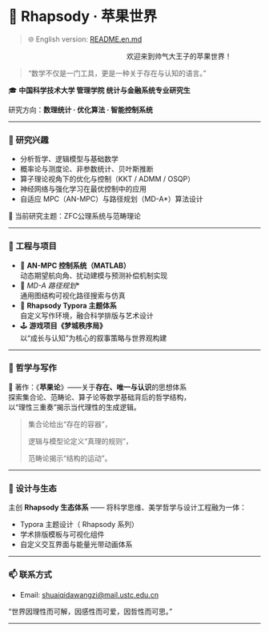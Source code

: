 # 🍎 Rhapsody · 苹果世界
> 🌐 English version: [README.en.md](./README.en.md)


                                                            欢迎来到帅气大王子的苹果世界！

> “数学不仅是一门工具，更是一种关于存在与认知的语言。”

🎓 **中国科学技术大学 管理学院 统计与金融系统专业研究生** 

研究方向：**数理统计 · 优化算法 · 智能控制系统**

---



### 🔭 研究兴趣

- 分析哲学、逻辑模型与基础数学
- 概率论与测度论、非参数统计、贝叶斯推断  
- 算子理论视角下的优化与控制（KKT / ADMM / OSQP）  
- 神经网络与强化学习在最优控制中的应用  
- 自适应 MPC（AN-MPC）与路径规划（MD-A*）算法设计  

🧠 当前研究主题：ZFC公理系统与范畴理论

---

### 🧩 工程与项目

- 🚤 **AN-MPC 控制系统（MATLAB）**  
  动态期望航向角、扰动建模与预测补偿机制实现  
- 🧭 **MD-A* 路径规划**  
  通用图结构可视化路径搜索与仿真  
- 🎨 **Rhapsody Typora 主题体系**  
  自定义写作环境，融合科学排版与艺术设计  
- 🕹️ **游戏项目《梦城秩序局》**  
  以“成长与认知”为核心的叙事策略与世界观构建  

---

### 📖 哲学与写作

📘 著作：《**苹果论**》——关于**存在、唯一与认识**的思想体系  
探索集合论、范畴论、算子论等数学基础背后的哲学结构，  
以“理性三重奏”揭示当代理性的生成逻辑。

> 集合论给出“存在的容器”，  
>
> 逻辑与模型论定义“真理的规则”，
>
> 范畴论揭示“结构的运动”。

---

### 🌈 设计与生态

主创 **Rhapsody 生态体系** —— 将科学思维、美学哲学与设计工程融为一体：  

- Typora 主题设计（ Rhapsody 系列）  
- 学术排版模板与可视化组件  
- 自定义交互界面与能量光带动画体系  

---

### 📫 联系方式


- Email: shuaiqidawangzi@mail.ustc.edu.cn

“世界因理性而可解，因感性而可爱，因哲性而可思。”

-----

